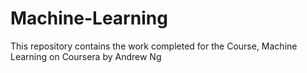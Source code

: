 # Machine-Learning

This repository contains the work completed for the Course, Machine Learning on Coursera by Andrew Ng
